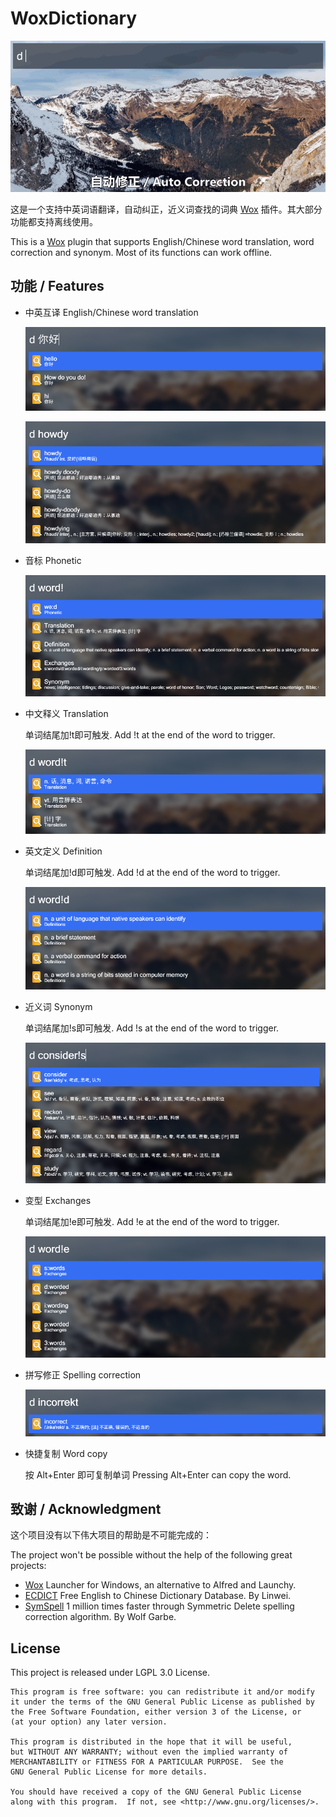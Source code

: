 # WoxDictionary
![Demonstration](Images/demo.gif)

这是一个支持中英词语翻译，自动纠正，近义词查找的词典 [Wox](https://github.com/Wox-launcher/Wox) 插件。其大部分功能都支持离线使用。

This is a [Wox](https://github.com/Wox-launcher/Wox) plugin that supports English/Chinese word translation, word correction and synonym. Most of its functions can work offline.

## 功能 / Features

* 中英互译 English/Chinese word translation

  ![cn_to_en](Images\demo\cn_to_en.png)

  ![en_to_cn](Images\demo\en_to_cn.png)

* 音标 Phonetic

  ![Phonetic](Images\demo\phonetic.png)

* 中文释义 Translation

  单词结尾加!t即可触发. Add !t at the end of the word to trigger.

  ![Translation](Images\demo\translation.png)

* 英文定义 Definition

  单词结尾加!d即可触发. Add !d at the end of the word to trigger.

  ![Definition](Images\demo\definition.png)

* 近义词 Synonym

  单词结尾加!s即可触发. Add !s at the end of the word to trigger.

  ![Synonym](Images\demo\synonym.png)

* 变型 Exchanges

  单词结尾加!e即可触发. Add !e at the end of the word to trigger.

  ![Exchanges](Images\demo\exchanges.png)

* 拼写修正 Spelling correction

  ![Spelling correction](Images\demo\spelling_correction.png)

* 快捷复制 Word copy

  按 Alt+Enter 即可复制单词 Pressing Alt+Enter can copy the word.

## 致谢 / Acknowledgment

这个项目没有以下伟大项目的帮助是不可能完成的：

The project won't be possible without the help of the following great projects:

* [Wox](https://github.com/Wox-launcher/Wox) Launcher for Windows, an alternative to Alfred and Launchy.
* [ECDICT](https://github.com/skywind3000/ECDICT) Free English to Chinese Dictionary Database. By Linwei.
* [SymSpell](https://github.com/wolfgarbe/SymSpell) 1 million times faster through Symmetric Delete spelling correction algorithm. By Wolf Garbe.

## License

This project is released under LGPL 3.0 License.

    This program is free software: you can redistribute it and/or modify
    it under the terms of the GNU General Public License as published by
    the Free Software Foundation, either version 3 of the License, or
    (at your option) any later version.
    
    This program is distributed in the hope that it will be useful,
    but WITHOUT ANY WARRANTY; without even the implied warranty of
    MERCHANTABILITY or FITNESS FOR A PARTICULAR PURPOSE.  See the
    GNU General Public License for more details.
    
    You should have received a copy of the GNU General Public License
    along with this program.  If not, see <http://www.gnu.org/licenses/>.